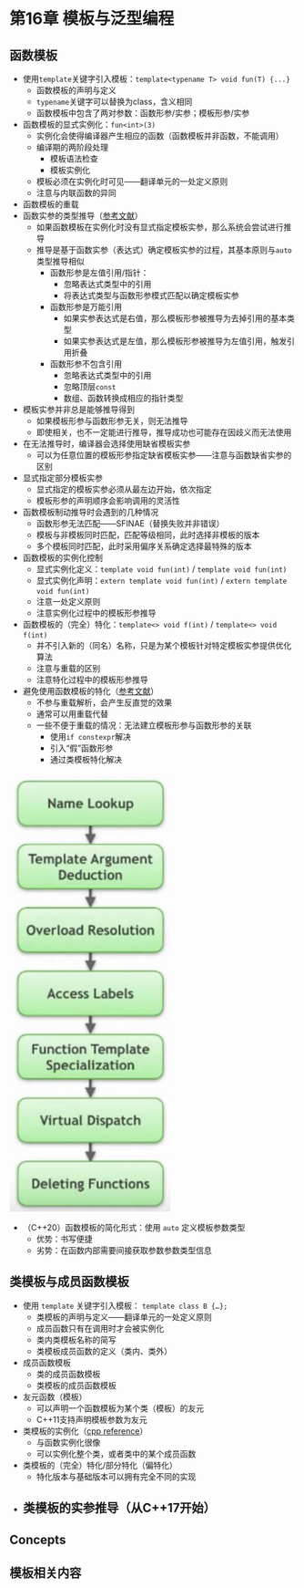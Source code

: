 # 第16章 模板与泛型编程

## 函数模板

- 使用`template`关键字引入模板：`template<typename T> void fun(T) {...}`
  - 函数模板的声明与定义
  - `typename`关键字可以替换为class，含义相同
  - 函数模板中包含了两对参数：函数形参/实参；模板形参/实参
- 函数模板的显式实例化：`fun<int>(3)`
  - 实例化会使得编译器产生相应的函数（函数模板并非函数，不能调用）
  - 编译期的两阶段处理
    - 模板语法检查
    - 模板实例化
  - 模板必须在实例化时可见——翻译单元的一处定义原则
  - 注意与内联函数的异同
- 函数模板的重载
- 函数实参的类型推导（[参考文献](https://www.youtube.com/watch?v=wQxj20X-tIU )）
  - 如果函数模板在实例化时没有显式指定模板实参，那么系统会尝试进行推导
  - 推导是基于函数实参（表达式）确定模板实参的过程，其基本原则与`auto`类型推导相似
    - 函数形参是左值引用/指针：
      - 忽略表达式类型中的引用
      - 将表达式类型与函数形参模式匹配以确定模板实参
    - 函数形参是万能引用
      - 如果实参表达式是右值，那么模板形参被推导为去掉引用的基本类型
      - 如果实参表达式是左值，那么模板形参被推导为左值引用，触发引用折叠
    - 函数形参不包含引用
      - 忽略表达式类型中的引用
      - 忽略顶层`const`
      - 数组、函数转换成相应的指针类型
- 模板实参并非总是能够推导得到
  - 如果模板形参与函数形参无关，则无法推导
  - 即使相关，也不一定能进行推导，推导成功也可能存在因歧义而无法使用
- 在无法推导时，编译器会选择使用缺省模板实参
  - 可以为任意位置的模板形参指定缺省模板实参——注意与函数缺省实参的区别
- 显式指定部分模板实参
  - 显式指定的模板实参必须从最左边开始，依次指定
  - 模板形参的声明顺序会影响调用的灵活性
- 函数模板制动推导时会遇到的几种情况
  - 函数形参无法匹配——SFINAE（替换失败并非错误）
  - 模板与非模板同时匹配，匹配等级相同，此时选择非模板的版本
  - 多个模板同时匹配，此时采用偏序关系确定选择最特殊的版本
- 函数模板的实例化控制
  - 显式实例化定义：`template void fun(int)` / `template void fun(int)`
  - 显式实例化声明：`extern template void fun(int)` / `extern template void fun(int)`
  - 注意一处定义原则
  - 注意实例化过程中的模板形参推导
- 函数模板的（完全）特化：`template<> void f(int)` / `template<> void f(int)`
  - 并不引入新的（同名）名称，只是为某个模板针对特定模板实参提供优化算法
  - 注意与重载的区别
  - 注意特化过程中的模板形参推导
- 避免使用函数模板的特化（[参考文献](https://www.youtube.com/watch?v=wQxj20X-tIU )）
  - 不参与重载解析，会产生反直觉的效果
  - 通常可以用重载代替
  - 一些不便于重载的情况：无法建立模板形参与函数形参的关联
    - 使用`if constexpr`解决
    - 引入“假”函数形参
    - 通过类模板特化解决

![](https://raw.githubusercontent.com/yuuhe4fun/cloudimg/main/img/image-20220716150404182.png)

- （C++20）函数模板的简化形式：使用 `auto` 定义模板参数类型
  - 优势：书写便捷
  - 劣势：在函数内部需要间接获取参数参数类型信息

## 类模板与成员函数模板

- 使用 `template` 关键字引入模板： `template class B {…};`
  - 类模板的声明与定义——翻译单元的一处定义原则
  - 成员函数只有在调用时才会被实例化
  - 类内类模板名称的简写
  - 类模板成员函数的定义（类内、类外）
- 成员函数模板
  - 类的成员函数模板
  - 类模板的成员函数模板
- 友元函数（模板）
  - 可以声明一个函数模板为某个类（模板）的友元
  - C++11支持声明模板参数为友元
- 类模板的实例化（[cpp reference](https://en.cppreference.com/w/cpp/language/class_template)）
  - 与函数实例化很像
  - 可以实例化整个类，或者类中的某个成员函数
- 类模板的（完全）特化/部分特化（偏特化）
  - 特化版本与基础版本可以拥有完全不同的实现
- 类模板的实参推导（从C++17开始）
  - 

## Concepts

## 模板相关内容